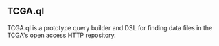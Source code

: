 ## TCGA.ql

TCGA.ql is a prototype query builder and DSL for finding data files in the TCGA's open access HTTP repository.